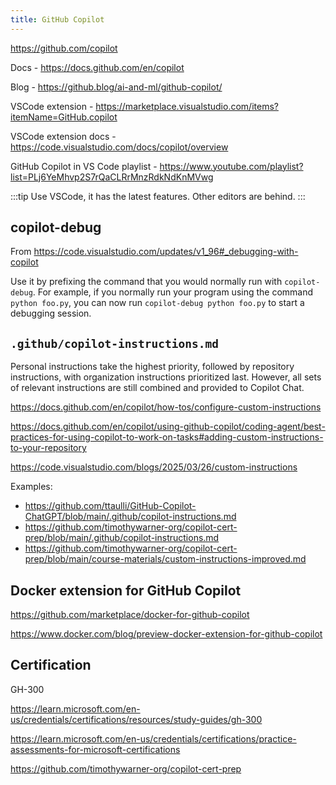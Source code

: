 ```yaml
---
title: GitHub Copilot
---
```


https://github.com/copilot

Docs - https://docs.github.com/en/copilot

Blog - https://github.blog/ai-and-ml/github-copilot/

VSCode extension - https://marketplace.visualstudio.com/items?itemName=GitHub.copilot

VSCode extension docs - https://code.visualstudio.com/docs/copilot/overview

GitHub Copilot in VS Code playlist - https://www.youtube.com/playlist?list=PLj6YeMhvp2S7rQaCLRrMnzRdkNdKnMVwg

:::tip
Use VSCode, it has the latest features. Other editors are behind.
:::

## copilot-debug

From https://code.visualstudio.com/updates/v1_96#_debugging-with-copilot

Use it by prefixing the command that you would normally run with `copilot-debug`. For example, if you normally run your program using the command `python foo.py`, you can now run `copilot-debug python foo.py` to start a debugging session.

## `.github/copilot-instructions.md`

Personal instructions take the highest priority, followed by repository instructions, with organization instructions prioritized last. However, all sets of relevant instructions are still combined and provided to Copilot Chat.

https://docs.github.com/en/copilot/how-tos/configure-custom-instructions

https://docs.github.com/en/copilot/using-github-copilot/coding-agent/best-practices-for-using-copilot-to-work-on-tasks#adding-custom-instructions-to-your-repository

https://code.visualstudio.com/blogs/2025/03/26/custom-instructions

Examples:

- https://github.com/ttaulli/GitHub-Copilot-ChatGPT/blob/main/.github/copilot-instructions.md
- https://github.com/timothywarner-org/copilot-cert-prep/blob/main/.github/copilot-instructions.md
- https://github.com/timothywarner-org/copilot-cert-prep/blob/main/course-materials/custom-instructions-improved.md

## Docker extension for GitHub Copilot

https://github.com/marketplace/docker-for-github-copilot

https://www.docker.com/blog/preview-docker-extension-for-github-copilot

## Certification

GH-300

https://learn.microsoft.com/en-us/credentials/certifications/resources/study-guides/gh-300

https://learn.microsoft.com/en-us/credentials/certifications/practice-assessments-for-microsoft-certifications

https://github.com/timothywarner-org/copilot-cert-prep
